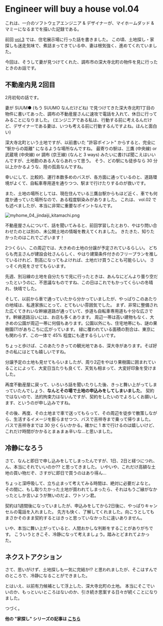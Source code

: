 # Engineer will buy a house vol.04

これは、一介のソフトウェアエンジニア & デザイナーが、マイホームダッド & マミーになるまでを描いた記録である。

前回 [vol.3](https://tearoom6.hateblo.jp/entry/2020/02/25/220152) では、住宅展示場に行った話を書きました。
この頃、土地探し・家探しも迷走気味で、煮詰まってきている中、妻は根気強く、進めてくれていました。

今回は、そうして妻が見つけてくれた、調布市の深大寺北町の物件を見に行ったときのお話です。


## 不動産内見 2回目

2月初旬の話です。

妻が SUUM● (もう SUUMO なんだけどね) で見つけてきた深大寺北町1丁目の物件に書いてあった、調布の不動産屋さんに速攻で電話を入れて、休日に行ってみることになりました。
(エンジニアである私は、行動する前に考えるんだけど、デザイナーである妻は、いつも考える前に行動するんですよね。ほんと面白い)

深大寺北町という土地ですが、以前書いた "許容ポイント" からすると、完全に "駅からの距離" になるような場所なんですね。
最寄りの駅は、三鷹 (中央線) or 武蔵境 (中央線) or 調布 (京王線) (なんと 3 ways) みたいに書けば聞こえはいいんですが、土地勘のある人ならあれって思う。
そう、どの駅にも徒歩なら 30 分以上かかるような、陸の孤島なんですね。

幸いにして、比較的、運行本数多めのバスが、各方面に通っているのと、道路環境がよくて、自転車専用道を通りつつ、駅まで行けたりするのが救いです。

また、土地の場所としては、現在住んでいる三鷹台駅からもほど近く、車でも何度か通っていた場所なので、ある程度馴染みがありました。
これは、 vol.02 でも述べましたが、本当に非常に重要なポイントなんです。

![myhome_04_jindaiji_kitamachi.png](https://files.tearoom6.biz/dd3ad8e8-3b39-4308-b15d-62be942e33e4.png)

不動産屋さんについて、話を聞いてみると、前回学習したとおり、やはり問い合わせたのとは別の、未公開土地の情報を教えてくれました。
きたきた、知りたかったのはこれでございます！

2つくらい、この周辺では、大きめの土地の分譲が予定されているらしい。
どちらも売主さんが建設会社さんらしく、やはり建築条件付きのフリープランを推しているけれど、割高になってもよければ、土地だけ買うことも可能らしい。
さっそく内見をさせてもらいます。

先週、別沿線の土地を自分たちで見に行ったときは、あんなにどんより曇り空だったというのに、不思議なものですね、この日はこれでもかってくらいの冬晴れ、快晴でした。

そして、以前から車で通っていたから分かっていましたが、やっぱりこのあたりの地域は、私達家族にとって、とてもいい雰囲気でした。
まず、非常に整備された広くてきれいな幹線道路が通っていて、歩道も自転車専用道も十分な広さです。幹線道路沿いには、お店も多くあります。
周辺一帯は高い建物もなく、大きめの公園が周辺一帯に何個もあります。公園以外にも、住宅地帯にも、謎の果樹園(?)があちこちに広がっています。
緑に覆われている面積の割合は、東京にも関わらず、この一体で 45% 程度にも達するらしいです。

ちょっと歩けば、このあたりきっての観光地である、深大寺があります。そば好きの私にはとても嬉しいですね。

分譲予定の土地も見せてもらいましたが、周り2辺をやはり果樹園に囲まれていることによって、大変日当たりも良くて、天気も相まって、大変好印象を受けました。

再度不動産屋に戻って、いろいろ話を聞いたりした後、きっと舞い上がってしまっていたんでしょう、**なんとその場で土地の申込みをしてしまいました**。
契約ではないので、法的拘束力はないんですが、契約をしたいのでよろしくお願いします、というのが申し込みですね。

その後、再度、その土地まで車で送ってもらって、その周辺を徒歩で散策しながら、生活するイメージを膨らませつつ、バスで吉祥寺まで乗って帰りました。
バスで吉祥寺までは 30 分くらいかかる。確かに 1 本で行けるのは嬉しいけど、これだけ時間がかかるとまぁまぁ辛いな...と思いました。


## 冷静になろう

さて、なんと即日で申し込みをしてしまったんですが、1日、2日と経つにつれ、ん、本当にそれでいいのか?? と思ってきました。
いやいや、これだけ高額な土地の買い物だぞ、さすがに即日で買うのはあり得ん...

ちょっと深呼吸して、立ち止まって考えてみる時間は、絶対に必要だよなと。
その間に、もし取りたかった土地が買われてしまったら、それはもうご縁がなかったとしか言いようが無いのだよ、ワトソン君。

契約は1週間後になっていましたが、申込みをしてから2日後に、やっぱりキャンセルの電話を入れました。
先方も快く、了解してくれました。向こうとしてもまさかそのまま契約するとはきっと思っていなかったに違いありません。

いや、本当に舞い上がっていると、人間おかしな判断をすることがありがちです。
こういうときこそ、冷静になって考えましょう。踏みとどまれてよかった。


## ネクストアクション

さて、思いがけず、土地探しも一気に完結か!? と思われましたが、そこはすんでのところで、冷静になることができました。

とはいえ、以前有力候補として浮上した、深大寺北町の土地。
本当にそこでいいのか、もっといいところはないのか、引き続き思案する日々が続くことになりました。

つづく。

**他の "家探し" シリーズの記事は [こちら](https://tearoom6.hateblo.jp/archive/category/%E5%AE%B6%E6%8E%A2%E3%81%97)**
